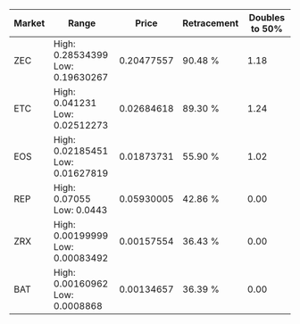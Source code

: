 | Market | Range | Price| Retracement | Doubles to 50% |
| --- | --- | --- | --- | --- |
| ZEC | High: 0.28534399<br />Low: 0.19630267 | 0.20477557 | 90.48 % | 1.18 |
| ETC | High: 0.041231<br />Low: 0.02512273 | 0.02684618 | 89.30 % | 1.24 |
| EOS | High: 0.02185451<br />Low: 0.01627819 | 0.01873731 | 55.90 % | 1.02 |
| REP | High: 0.07055<br />Low: 0.0443 | 0.05930005 | 42.86 % | 0.00 |
| ZRX | High: 0.00199999<br />Low: 0.00083492 | 0.00157554 | 36.43 % | 0.00 |
| BAT | High: 0.00160962<br />Low: 0.0008868 | 0.00134657 | 36.39 % | 0.00 |
